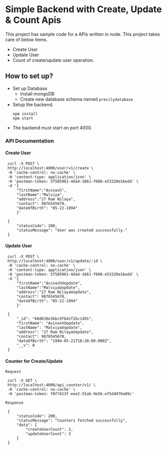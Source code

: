 # Simple Backend with Create, Update & Count Apis

This project has sample code for a APIs written in node.
This project takes care of below items.

- Create User
- Update User
- Count of create/update user operation.

## How to set up?

- Set up Database
  - Install mongoDB
  - Create new database schema named `precilydatabase`
- Setup the backend.
  ```shell script
  npm install
  npm start
  ```
- The backend must start on port 4000.

### API Documentation

#### Create User

```shell script
 curl -X POST \
 http://localhost:4000/user/v1/create \
 -H 'cache-control: no-cache' \
 -H 'content-type: application/json' \
 -H 'postman-token: 5f585961-4da4-1661-f606-e53320e16edd' \
 -d '{
     "firstName":"Avinash",
     "lastName":"Malviya",
     "address":"27 Ram Nilaya",
     "contact": 9876545678,
     "dateOfBirth": "05-22-1994"
     }'
```

```shell script
 {
     "statusCode": 200,
     "statusMessage": "User was created successfully."
 }
```

#### Update User

```shell script
 curl -X POST \
 http://localhost:4000/user/v1/update/:id \
 -H 'cache-control: no-cache' \
 -H 'content-type: application/json' \
 -H 'postman-token: 5f585961-4da4-1661-f606-e53320e16edd' \
 -d '{
     "firstName":"AvinashUopdate",
     "lastName":"MalviyaUopdate",
     "address":"27 Ram NilayaUopdate",
     "contact": 9876545678,
     "dateOfBirth": "05-22-1994"
     }'
```

```shell script
 {
     "_id": "60d639e3bbc9fb41f2bc1d91",
     "firstName": "AvinashUopdate",
     "lastName": "MalviyaUopdate",
     "address": "27 Ram NilayaUopdate",
     "contact": 9876545678,
     "dateOfBirth": "1994-05-21T18:30:00.000Z",
     "__v": 0
 }
```

#### Counter for Create/Update

    Request

```shell script
 curl -X GET \
 http://localhost:4000/api_counter/v1/ \
 -H 'cache-control: no-cache' \
 -H 'postman-token: f0f7413f-eee2-55ab-9e56-ef5d4970a09c'
```

    Response

```shell script
 {
     "statusCode": 200,
     "statusMessage": "Counters fetched successfully",
     "data": {
         "createUserCount": 2,
         "updateUserCount": 3
     }
 }
```
